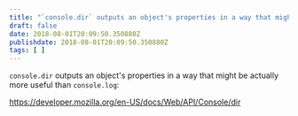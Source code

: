 ```yaml
---
title: "`console.dir` outputs an object's properties in a way that might be actually more useful than `conso"
draft: false
date: 2018-08-01T20:09:50.350880Z
publishdate: 2018-08-01T20:09:50.350880Z
tags: [ ]
---
```

`console.dir` outputs an object's properties in a way that might be actually more useful than `console.log`:

https://developer.mozilla.org/en-US/docs/Web/API/Console/dir
    